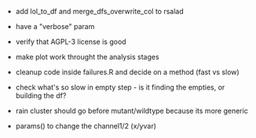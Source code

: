 - add lol_to_df and merge_dfs_overwrite_col to rsalad
- have a "verbose" param
- verify that AGPL-3 license is good
- make plot work throught the analysis stages

- cleanup code inside failures.R and decide on a method (fast vs slow)
- check what's so slow in empty step - is it finding the empties, or building the df?
- rain cluster should go before mutant/wildtype because its more generic
- params() to change the channel1/2 (x/yvar)